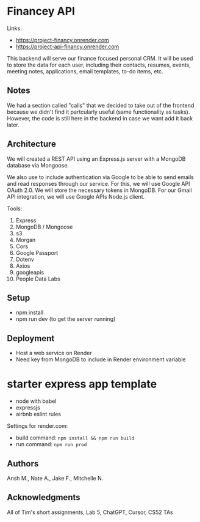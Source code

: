 # Financey API

Links:
- https://project-financy.onrender.com
- https://project-api-financy.onrender.com

This backend will serve our finance focused personal CRM. It will be used to store the data for each user, 
including their contacts, resumes, events, meeting notes, applications, email templates, to-do items, etc.

## Notes

We had a section called "calls" that we decided to take out of the frontend because we didn't find it partcularly useful (same functionality as tasks). However, the code is still here in the backend in case we want add it back later.


## Architecture

We will created a REST API using an Express.js server with a MongoDB database via Mongoose.

We also use to include authentication via Google to be able to send emails and read responses through our service. For this, we will use Google API OAuth 2.0. We will store the necessary tokens in MongoDB. For our Gmail API integration, we will use Google APIs Node.js client.

Tools:
1) Express
2) MongoDB / Mongoose
3) s3
4) Morgan
5) Cors
6) Google Passport
7) Dotenv
8) Axios
9) googleapis
10) People Data Labs

## Setup

* npm install
* npm run dev (to get the server running)

## Deployment

* Host a web service on Render
* Need key from MongoDB to include in Render environment variable

# starter express app template

* node with babel
* expressjs
* airbnb eslint rules

Settings for render.com:
* build command:  `npm install && npm run build`
* run command:  `npm run prod`

## Authors

Ansh M., Nate A., Jake F., Mitchelle N.

## Acknowledgments

All of Tim's short assignments, Lab 5, ChatGPT, Cursor, CS52 TAs
